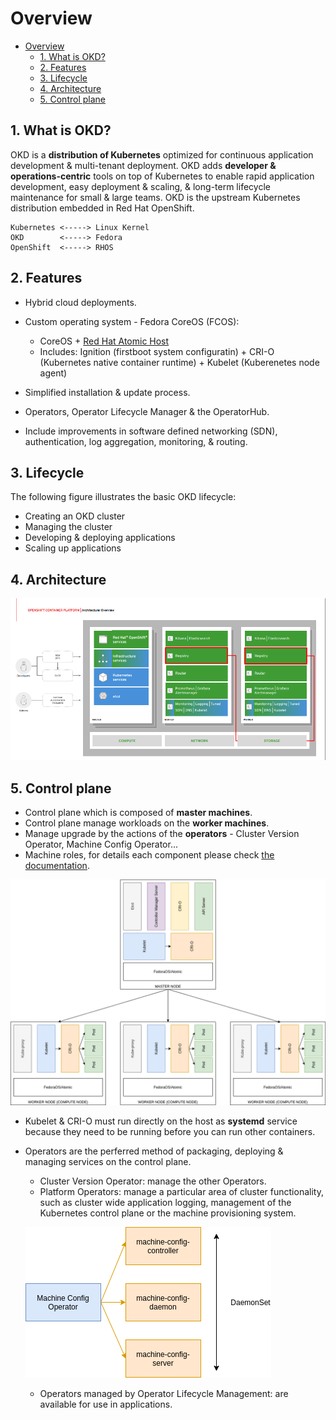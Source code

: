 # Overview

- [Overview](#overview)
  - [1. What is OKD?](#1-what-is-okd)
  - [2. Features](#2-features)
  - [3. Lifecycle](#3-lifecycle)
  - [4. Architecture](#4-architecture)
  - [5. Control plane](#5-control-plane)

## 1. What is OKD?

OKD is a **distribution of Kubernetes** optimized for continuous application development & multi-tenant deployment. OKD adds **developer & operations-centric** tools on top of Kubernetes to enable rapid application development, easy deployment & scaling, & long-term lifecycle maintenance for small & large teams. OKD is the upstream Kubernetes distribution embedded in Red Hat OpenShift.

```
Kubernetes <-----> Linux Kernel
OKD        <-----> Fedora
OpenShift  <-----> RHOS
```

## 2. Features

- Hybrid cloud deployments.
- Custom operating system - Fedora CoreOS (FCOS):

  - CoreOS + [Red Hat Atomic Host](https://access.redhat.com/documentation/en-us/red_hat_enterprise_linux_atomic_host/7/html/installation_and_configuration_guide/introduction_to_atomic_host)
  - Includes: Ignition (firstboot system configuratin) + CRI-O (Kubernetes native container runtime) + Kubelet (Kuberenetes node agent)

- Simplified installation & update process.
- Operators, Operator Lifecycle Manager & the OperatorHub.
- Include improvements in software defined networking (SDN), authentication, log aggregation, monitoring, & routing.

## 3. Lifecycle

The following figure illustrates the basic OKD lifecycle:

- Creating an OKD cluster
- Managing the cluster
- Developing & deploying applications
- Scaling up applications

## 4. Architecture

![](./imgs/arch1.png)

## 5. Control plane

- Control plane which is composed of **master machines**.
- Control plane manage workloads on the **worker machines**.
- Manage upgrade by the actions of the **operators** - Cluster Version Operator, Machine Config Operator...
- Machine roles, for details each component please check [the documentation](https://docs.okd.io/latest/architecture/control-plane.html).

![](./imgs/master-worker.png)

- Kubelet & CRI-O must run directly on the host as **systemd** service because they need to be running before you can run other containers.
- Operators are the perferred method of packaging, deploying & managing services on the control plane.

  - Cluster Version Operator: manage the other Operators.
  - Platform Operators: manage a particular area of cluster functionality, such as cluster wide application logging, management of the Kubernetes control plane or the machine provisioning system.

  ![](./imgs/machine-config-operator.png)

  - Operators managed by Operator Lifecycle Management: are available for use in applications.
